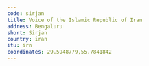 ```yaml
---
code: sirjan
title: Voice of the Islamic Republic of Iran
address: Bengaluru
short: Sirjan
country: iran
itu: irn
coordinates: 29.5948779,55.7841842
---
```

